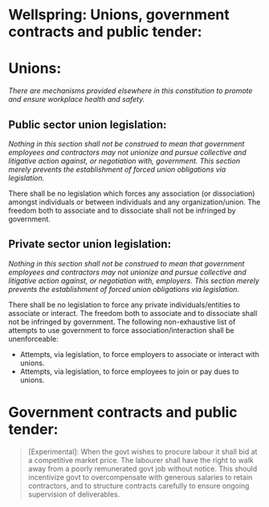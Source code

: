 # Wellspring: Unions, government contracts and public tender:

# Unions:

*There are mechanisms provided elsewhere in this constitution to promote and ensure workplace health and safety.*

## Public sector union legislation:

*Nothing in this section shall not be construed to mean that government employees and contractors may not unionize and pursue collective and litigative action against, or negotiation with, government. This section merely prevents the establishment of forced union obligations via legislation.*

There shall be no legislation which forces any association (or dissociation) amongst individuals or between individuals and any organization/union. The freedom both to associate and to dissociate shall not be infringed by government. 

## Private sector union legislation:

*Nothing in this section shall not be construed to mean that government employees and contractors may not unionize and pursue collective and litigative action against, or negotiation with, employers. This section merely prevents the establishment of forced union obligations via legislation.*

There shall be no legislation to force any private individuals/entities to associate or interact. The freedom both to associate and to dissociate shall not be infringed by government. The following non-exhaustive list of attempts to use government to force association/interaction shall be unenforceable:

- Attempts, via legislation, to force employers to associate or interact with unions.
- Attempts, via legislation, to force employees to join or pay dues to unions.

# Government contracts and public tender:

> [Experimental]: When the govt wishes to procure labour it shall bid at a competitive market price. The labourer shall have the right to walk away from a poorly remunerated govt job without notice. This should incentivize govt to overcompensate with generous salaries to retain contractors, and to structure contracts carefully to ensure ongoing supervision of deliverables.
